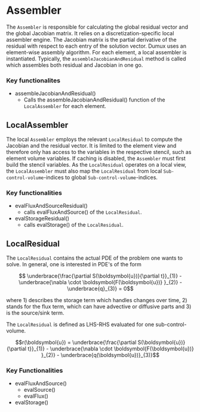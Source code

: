 # Assembler


The `Assembler` is responsible for calculating the global residual vector and the global Jacobian matrix. It relies on a discretization-specific local assembler engine. The Jacobian matrix is the partial derivative of the residual with respect to each entry of the solution vector. Dumux uses an element-wise assembly algorithm. For each element, a local assembler is instantiated. Typically, the `assembleJacobianAndResidual` method is called which assembles both residual and Jacobian in one go.

### Key functionalites

- assembleJacobianAndResidual()
   - Calls the assembleJacobianAndResidual() function of the `LocalAssembler` for each element.

## LocalAssembler

The local `Assembler` employs the relevant `LocalResidual` to compute the Jacobian and the residual vector. It is limited to the element view and therefore only has access to the variables in the respective stencil, such as element volume variables. If caching is disabled, the `Assembler` must first build the stencil variables. As the `LocalResidual` operates on a local view, the `LocalAssembler` must also map the `LocalResidual` from local `Sub-control-volume`-indices to global `Sub-control-volume`-indices.

### Key functionalities

- evalFluxAndSourceResidual()
  - calls evalFluxAndSource() of the `LocalResidual`.
- evalStorageResidual()
  - calls evalStorage() of the `LocalResidual`.

## LocalResidual

The `LocalResidual` contains the actual PDE of the problem one wants to solve. In general, one is interested in PDE's of the form

```math
 \underbrace{\frac{\partial S(\boldsymbol{u})}{\partial t}}_{1)}
- \underbrace{\nabla \cdot \boldsymbol{F(\boldsymbol{u})} }_{2)}
- \underbrace{q}_{3)}
= 0
```
where 1) describes the storage term which handles changes over time, 2) stands for the flux term, which can have advective or diffusive parts and 3) is the source/sink term.

The `LocalResidual` is defined as LHS-RHS evaluated for one sub-control-volume.

```math
r(\boldsymbol{u})
= \underbrace{\frac{\partial S(\boldsymbol{u})}{\partial t}}_{1)}
- \underbrace{\nabla \cdot \boldsymbol{F(\boldsymbol{u})} }_{2)}
- \underbrace{q(\boldsymbol{u})}_{3)}
```

### Key Functionalities

- evalFluxAndSource()
   - evalSource()
   - evalFlux()
- evalStorage()